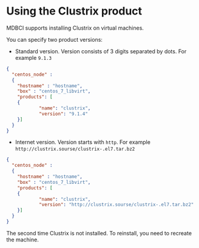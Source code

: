 # Using the Clustrix product
MDBCI supports installing Clustrix on virtual machines.

You can specify two product versions:
* Standard version. Version consists of 3 digits separated by dots. For example `9.1.3`
```json
{
  "centos_node" :
  {
    "hostname" : "hostname",
    "box" : "centos_7_libvirt",
    "products": [
    {
            "name": "clustrix",
            "version": "9.1.4"
    }]
  }
}
```
* Internet version. Version starts with `http`. For example `http://clustrix.sourse/clustrix-.el7.tar.bz2`
```json
{
  "centos_node" :
  {
    "hostname" : "hostname",
    "box" : "centos_7_libvirt",
    "products": [
    {
            "name": "clustrix",
            "version": "http://clustrix.sourse/clustrix-.el7.tar.bz2"
    }]
  }
}
```

The second time Clustrix is not installed. To reinstall, you need to recreate the machine.
